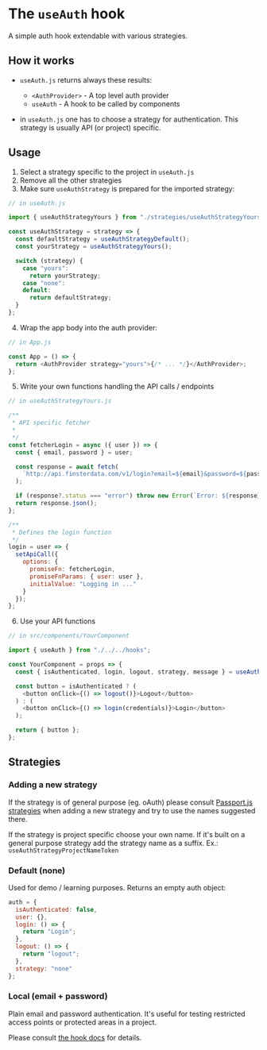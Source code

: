 # The `useAuth` hook

A simple auth hook extendable with various strategies.

## How it works

- `useAuth.js` returns always these results:

  - `<AuthProvider>` - A top level auth provider
  - `useAuth` - A hook to be called by components

- in `useAuth.js` one has to choose a strategy for authentication. This strategy is usually API (or project) specific.

## Usage

1. Select a strategy specific to the project in `useAuth.js`
2. Remove all the other strategies
3. Make sure `useAuthStrategy` is prepared for the imported strategy:

```js
// in useAuth.js

import { useAuthStrategyYours } from "./strategies/useAuthStrategyYours/";

const useAuthStrategy = strategy => {
  const defaultStrategy = useAuthStrategyDefault();
  const yourStrategy = useAuthStrategyYours();

  switch (strategy) {
    case "yours":
      return yourStrategy;
    case "none":
    default:
      return defaultStrategy;
  }
};
```

4. Wrap the app body into the auth provider:

```js
// in App.js

const App = () => {
  return <AuthProvider strategy="yours">{/* ... */}</AuthProvider>;
};
```

5. Write your own functions handling the API calls / endpoints

```js
// in useAuthStrategyYours.js

/**
 * API specific fetcher
 *
 */
const fetcherLogin = async ({ user }) => {
  const { email, password } = user;

  const response = await fetch(
    `http://api.finsterdata.com/v1/login?email=${email}&password=${password}`
  );

  if (response?.status === "error") throw new Error(`Error: ${response}`);
  return response.json();
};

/**
 * Defines the login function
 */
login = user => {
  setApiCall({
    options: {
      promiseFn: fetcherLogin,
      promiseFnParams: { user: user },
      initialValue: "Logging in ..."
    }
  });
};
```

6. Use your API functions

```js
// in src/components/YourComponent

import { useAuth } from "./../../hooks";

const YourComponent = props => {
  const { isAuthenticated, login, logout, strategy, message } = useAuth();

  const button = isAuthenticated ? (
    <button onClick={() => logout()}>Logout</button>
  ) : (
    <button onClick={() => login(credentials)}>Login</button>
  );

  return { button };
};
```

## Strategies

### Adding a new strategy

If the strategy is of general purpose (eg. oAuth) please consult [Passport.js strategies](http://www.passportjs.org/packages/) when adding a new strategy and try to use the names suggested there.

If the strategy is project specific choose your own name. If it's built on a general purpose strategy add the strategy name as a suffix. Ex.: `useAuthStrategyProjectNameToken`

### Default (none)

Used for demo / learning purposes.
Returns an empty auth object:

```js
auth = {
  isAuthenticated: false,
  user: {},
  login: () => {
    return "Login";
  },
  logout: () => {
    return "logout";
  },
  strategy: "none"
};
```

### Local (email + password)

Plain email and password authentication.
It's useful for testing restricted access points or protected areas in a project.

Please consult [the hook docs](./strategies/useAuthStrategyLocal/useAuthStrategyLocal.md) for details.
